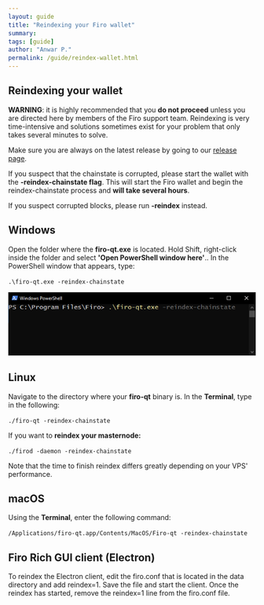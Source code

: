 ```yaml
---
layout: guide
title: "Reindexing your Firo wallet"
summary: 
tags: [guide]
author: "Anwar P."
permalink: /guide/reindex-wallet.html
---
```

## Reindexing your wallet

**WARNING**: it is highly recommended that you **do not proceed** unless you are directed here by members of the Firo support team. Reindexing is very time-intensive and solutions sometimes exist for your problem that only takes several minutes to solve.

Make sure you are always on the latest release by going to our [release page](https://github.com/firoorg/firo/releases/latest).

If you suspect that the chainstate is corrupted, please start the wallet with the **-reindex-chainstate flag**. This will start the Firo wallet and begin the reindex-chainstate process and **will take several hours**. 

If you suspect corrupted blocks, please run **\-reindex** instead. 

## Windows

Open the folder where the **firo-qt.exe** is located. Hold Shift, right-click inside the folder and select **'Open PowerShell window here'**.. In the PowerShell window that appears, type: 

`.\firo-qt.exe -reindex-chainstate` 

![](/guide/assets/reindex-wallet/firo-qt-powershell.png)

## Linux

Navigate to the directory where your **firo-qt** binary is. In the **Terminal**, type in the following: 

`./firo-qt -reindex-chainstate` 

If you want to **reindex your masternode:** 

`./firod -daemon -reindex-chainstate` 

Note that the time to finish reindex differs greatly depending on your VPS' performance.

## macOS

Using the **Terminal**, enter the following command: 

`/Applications/firo-qt.app/Contents/MacOS/Firo-qt -reindex-chainstate` 

## Firo Rich GUI client (Electron)

To reindex the Electron client, edit the firo.conf that is located in the data directory and add reindex=1. Save the file and start the client. Once the reindex has started, remove the reindex=1 line from the firo.conf file.
